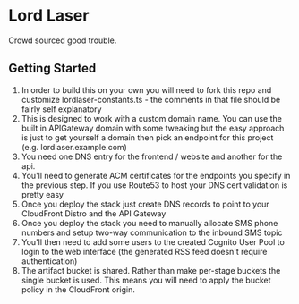 # Lord Laser

Crowd sourced good trouble.

## Getting Started

1. In order to build this on your own you will need to fork this repo and customize lordlaser-constants.ts - the comments in that file should be fairly self explanatory
1. This is designed to work with a custom domain name. You can use the built in APIGateway domain with some tweaking but the easy approach is just to get yourself a domain then pick an endpoint for this project (e.g. lordlaser.example.com)
1. You need one DNS entry for the frontend / website and another for the api.
1. You'll need to generate ACM certificates for the endpoints you specify in the previous step. If you use Route53 to host your DNS cert validation is pretty easy
1. Once you deploy the stack just create DNS records to point to your CloudFront Distro and the API Gateway
1. Once you deploy the stack you need to manually allocate SMS phone numbers and setup two-way communication to the inbound SMS topic
1. You'll then need to add some users to the created Cognito User Pool to login to the web interface (the generated RSS feed doesn't require authentication)
1. The artifact bucket is shared. Rather than make per-stage buckets the single bucket is used. This means you will need to apply the bucket policy in the CloudFront origin.

